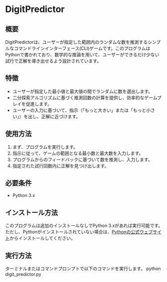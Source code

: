 # DigitPredictor

## 概要
DigitPredictorは、ユーザーが指定した範囲内のランダムな数を推測するシンプルなコマンドラインインターフェース(CLI)ゲームです。このプログラムはPythonで書かれており、数学的な推論を用いて、ユーザーができるだけ少ない試行で正解を導き出せるよう設計されています。

## 特徴
- ユーザーが指定した最小値と最大値の間でランダムに数を選出します。
- 二分探索アルゴリズムに基づく推測回数の計算を提供し、効率的なゲームプレイを促進します。
- ユーザーの入力に基づいて、指示（「もっと大きい」または「もっと小さい」）を出し、正解に近づけます。

## 使用方法
1. まず、プログラムを実行します。
2. 指示に従って、ゲームの範囲となる最小数と最大数を入力します。
3. プログラムからのフィードバックに基づいて数を推測し、入力します。
4. 指定された試行回数内に正解を見つけ出します。

## 必要条件
- Python 3.x

## インストール方法
このプログラムは追加のインストールなしでPython 3.xがあれば実行可能です。ただし、Pythonがインストールされていない場合は、[Pythonの公式ウェブサイト](https://www.python.org/downloads/)からインストールしてください。

## 実行方法
ターミナルまたはコマンドプロンプトで以下のコマンドを実行します。
python digit_predictor.py
